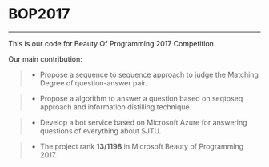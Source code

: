 # BOP2017
-----
This is our code for Beauty Of Programming 2017 Competition.

Our main contribution:

>  * Propose a sequence to sequence approach to judge the Matching Degree of question-answer pair.

>  * Propose a algorithm to answer a question based on seqtoseq approach and information distilling technique.

>  * Develop a bot service based on Microsoft Azure for answering questions of everything about SJTU.

>  * The project rank **13/1198** in Microsoft Beauty of Programming 2017.
